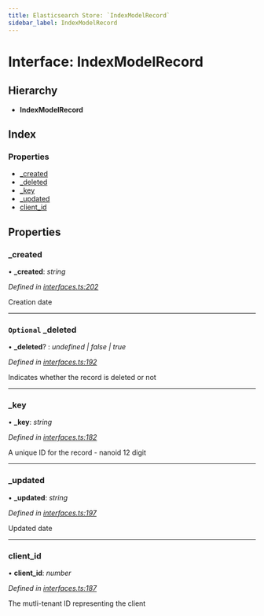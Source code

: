 ```yaml
---
title: Elasticsearch Store: `IndexModelRecord`
sidebar_label: IndexModelRecord
---
```


# Interface: IndexModelRecord

## Hierarchy

* **IndexModelRecord**

## Index

### Properties

* [_created](indexmodelrecord.md#_created)
* [_deleted](indexmodelrecord.md#optional-_deleted)
* [_key](indexmodelrecord.md#_key)
* [_updated](indexmodelrecord.md#_updated)
* [client_id](indexmodelrecord.md#client_id)

## Properties

###  _created

• **_created**: *string*

*Defined in [interfaces.ts:202](https://github.com/terascope/teraslice/blob/78714a985/packages/elasticsearch-store/src/interfaces.ts#L202)*

Creation date

___

### `Optional` _deleted

• **_deleted**? : *undefined | false | true*

*Defined in [interfaces.ts:192](https://github.com/terascope/teraslice/blob/78714a985/packages/elasticsearch-store/src/interfaces.ts#L192)*

Indicates whether the record is deleted or not

___

###  _key

• **_key**: *string*

*Defined in [interfaces.ts:182](https://github.com/terascope/teraslice/blob/78714a985/packages/elasticsearch-store/src/interfaces.ts#L182)*

A unique ID for the record - nanoid 12 digit

___

###  _updated

• **_updated**: *string*

*Defined in [interfaces.ts:197](https://github.com/terascope/teraslice/blob/78714a985/packages/elasticsearch-store/src/interfaces.ts#L197)*

Updated date

___

###  client_id

• **client_id**: *number*

*Defined in [interfaces.ts:187](https://github.com/terascope/teraslice/blob/78714a985/packages/elasticsearch-store/src/interfaces.ts#L187)*

The mutli-tenant ID representing the client

